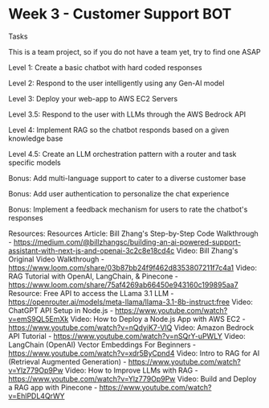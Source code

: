 # Week 3 - Customer Support BOT
Tasks

This is a team project, so if you do not have a team yet, try to find one ASAP

Level 1: Create a basic chatbot with hard coded responses

Level 2: Respond to the user intelligently using any Gen-AI model

Level 3: Deploy your web-app to AWS EC2 Servers

Level 3.5: Respond to the user with LLMs through the AWS Bedrock API

Level 4: Implement RAG so the chatbot responds based on a given knowledge base

Level 4.5: Create an LLM orchestration pattern with a router and task specific models

Bonus: Add multi-language support to cater to a diverse customer base

Bonus: Add user authentication to personalize the chat experience

Bonus: Implement a feedback mechanism for users to rate the chatbot's responses


Resources: 
Resources
Article: Bill Zhang's Step-by-Step Code Walkthrough - https://medium.com/@billzhangsc/building-an-ai-powered-support-assistant-with-next-js-and-openai-3c2c8e18cd4c
Video: Bill Zhang's Original Video Walkthrough - https://www.loom.com/share/03b87bb24f9f462d8353807211f7c4a1
Video: RAG Tutorial with OpenAI, LangChain, & Pinecone - https://www.loom.com/share/75af4269ab66450e943160c199895aa7
Resource: Free API to access the LLama 3.1 LLM - https://openrouter.ai/models/meta-llama/llama-3.1-8b-instruct:free
Video: ChatGPT API Setup in Node.js - https://www.youtube.com/watch?v=emS9QL5EmXk
Video: How to Deploy a Node.js App with AWS EC2 - https://www.youtube.com/watch?v=nQdyiK7-VlQ
Video: Amazon Bedrock API Tutorial - https://www.youtube.com/watch?v=nSQrY-uPWLY
Video: LangChain (OpenAI) Vector Embeddings For Beginners - https://www.youtube.com/watch?v=xdr5ByCpnd4
Video: Intro to RAG for AI (Retrieval Augmented Generation) - https://www.youtube.com/watch?v=Ylz779Op9Pw
Video: How to Improve LLMs with RAG - https://www.youtube.com/watch?v=Ylz779Op9Pw
Video: Build and Deploy a RAG app with Pinecone - https://www.youtube.com/watch?v=EhlPDL4QrWY
